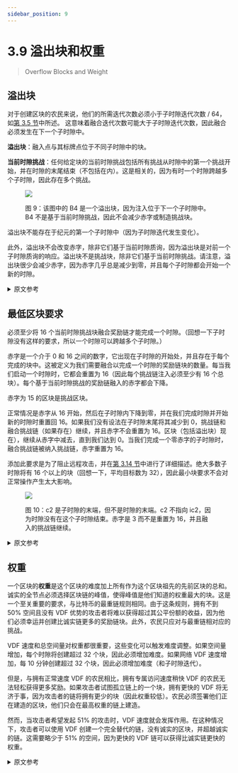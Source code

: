 ```yaml
---
sidebar_position: 9
---
```


# 3.9 溢出块和权重

> Overflow Blocks and Weight

## 溢出块

对于创建区块的农民来说，他们的所需迭代次数必须小于子时隙迭代次数 / 64，如[第 3.5 节](/docs/03consensus/signage_points_and_infusion_points "Section 3.5: Signage Points and Infusion Points")中所述。 这意味着融合迭代次数可能大于子时隙迭代次数，因此融合必须发生在下一个子时隙中。

**溢出块**：融入点与其标牌点位于不同子时隙中的块。

**当前时隙挑战**：任何给定块的当前时隙挑战包括所有挑战从时隙中的第一个挑战开始，并在时隙的末尾结束（不包括在内）。这是相关的，因为有时一个时隙跨越多个子时隙，因此存在多个挑战。

<figure>

![](/img/overflow.png)

<figcaption>
图 9：该图中的 B4 是一个溢出块，因为注入位于下一个子时隙中。B4 不是基于当前时隙挑战，因此不会减少赤字或制造挑战块。
</figcaption>
</figure>

溢出块不能存在于纪元的第一个子时隙中（因为子时隙迭代发生变化）。

此外，溢出块不会改变赤字，除非它们基于当前时隙质询，因为溢出块是对前一个子时隙质询的响应。溢出块不是挑战块，除非它们基于当前时隙挑战。请注意，溢出块很少会减少赤字，因为赤字几乎总是减少到零，并且每个子时隙都会开始一个新的时隙。

<details>
<summary>原文参考</summary>

- ## Overflow Blocks

For a farmer to create a block, their required_iterations must be less than sub-slot_iterations / 64, as described in [Section 3.5](/docs/03consensus/signage_points_and_infusion_points "Section 3.5: Signage Points and Infusion Points"). This means that infusion_iterations might be greater than the sub-slot_iterations, and therefore the infusion must happen in the next sub-slot. 

**Overflow block**: a block whose infusion point is in a different sub-slot than its signage point.

**Current-slot challenge**: Any given block's current-slot challenges include all 
challenges starting at the first challenge in the slot, and ending at the end of the slot (non-inclusive). 
This is relevant because sometimes a slot spans multiple sub-slots, and thus multiple challenges.

<figure>

![](/img/overflow.png)

<figcaption>
Figure 9: B4 in this diagram is an overflow block, since the infusion is in the next sub-slot.
B4 is not based on a current-slot challenge, and thus does not decrease the deficit or make a challenge block.
</figcaption>
</figure>

Overflow blocks cannot exist in the first sub-slot of the epoch (since the sub-slot iterations change). 

Also, overflow blocks do not change the deficit unless they are based on a current-slot challenge, since overflow blocks are responses to the previous sub-slot’s challenge. Overflow blocks are not challenge blocks unless they are based on a current-slot challenge. Note that it is rare for overflow blocks to decrease the deficit, since the deficit will almost always be decreased to zero, and a new slot will be started on every sub-slot.

</details>

## 最低区块要求

必须至少将 16 个当前时隙挑战块融合奖励链才能完成一个时隙。（回想一下子时隙没有这样的要求，所以一个时隙可以跨越多个子时隙。）

赤字是一个介于 0 和 16 之间的数字，它出现在子时隙的开始处，并且存在于每个完成的块中。这被定义为我们需要融合以完成一个时隙的奖励链块的数量。每当我们启动一个时隙时，它都会重置为 16（因此每个挑战链注入必须至少有 16 个总块）。每个基于当前时隙挑战的奖励链融入的赤字都会下降。

赤字为 15 的区块是挑战区块。

正常情况是赤字从 16 开始，然后在子时隙内下降到零，并在我们完成时隙并开始新的时隙时重置回 16。如果我们没有设法在子时隙末尾将其减少到 0，挑战链和融合挑战链（如果存在）继续，并且赤字不会重置为 16。区块（包括溢出块）现在），继续从赤字中减去，直到我们达到 0。当我们完成一个零赤字的子时隙时，融合挑战链被纳入挑战链，赤字重置为 16。

添加此要求是为了阻止远程攻击，并在[第 3.14 节](/docs/03consensus/attacks_and_countermeasures#51-46-attack "Section 3.14: Attacks and Countermeasures")中进行了详细描述。绝大多数子时隙将有 16 个以上的块（回想一下，平均目标数为 32），因此最小块要求不会对正常操作产生太大影响。

<figure>

![](/img/deficit.png)

<figcaption>
图 10：c2 是子时隙的末端，但不是时隙的末端。c2 不指向 ic2，因为时隙没有在这个子时隙结束。赤字是 3 而不是重置为 16，并且融入的挑战链继续。
</figcaption>
</figure>



<details>
<summary>原文参考</summary>

- ## Minimum Block Requirement

A minimum of 16 current-slot challenge blocks must be infused into the rewards chain in order for a slot to be finished. (Recall that a sub-slot has no such requirement, so a slot could span multiple sub-slots.)

The deficit is a number between 0 and 16 that is present at the start of a sub-slot, and is present for each finished block. This is defined as the number of reward chain blocks that we need to infuse in order to finish a slot. It is reset to 16 whenever we start a slot (so there must be at least 16 total blocks per challenge chain infusion). The deficit goes down for each reward chain infusion that is based on a current-slot challenge. 

The block with deficit 15 is a challenge block.

The normal case is where the deficit starts at 16, and goes down to zero within the sub-slot, and resets back to 16 as we finish the slot and start a new one. In the case that we don't manage to reduce it to 0 within the end of the sub-slot, the challenge chain and infused challenge chain (if present) continue, and the deficit does not reset to 16. Blocks (including overflow blocks now), keep subtracting from the deficit until we reach 0. When we finish a sub-slot with a zero deficit, the infused challenge chain is included into the challenge chain, and the deficit is reset to 16.

This requirement was added to discourage long-range attacks, and is described in detail in [Section 3.14](/docs/03consensus/attacks_and_countermeasures#51-46-attack "Section 3.14: Attacks and Countermeasures"). The vast majority of sub-slots will have more than 16 blocks (recall that the average number is targeted to be 32), therefore the minimum-block requirement will not have much of an affect on normal operation. 

<figure>

![](/img/deficit.png)

<figcaption>
Figure 10: c2 is the end of the sub-slot but not the end of the slot. c2 does NOT point to ic2, since the slot did not end at this sub-slot.
Deficit is 3 instead of resetting to 16, and the infused challenge chain continues.
</figcaption>
</figure>

</details>



## 权重

一个区块的**权重**是这个区块的难度加上所有作为这个区块祖先的先前区块的总和。诚实的全节点必须选择区块链的峰值，使得峰值是他们知道的权重最大的块。这是一个至关重要的要求，与比特币的最重链规则相同。由于这条规则，拥有不到 50% 空间且没有 VDF 优势的攻击者将难以获得超过其公平份额的收益，因为他们必须幸运并创建比诚实链更多的奖励链块。此外，农民只应对与最重链相对应的挑战。

VDF 速度和总空间量对权重都很重要，这些变化可以触发难度调整。如果空间量增加，每个时隙将创建超过 32 个块，因此必须增加难度。如果网络 VDF 速度增加，每 10 分钟创建超过 32 个块，因此必须增加难度（和子时隙迭代）。

但是，与拥有正常速度 VDF 的农民相比，拥有专属访问速度稍快 VDF 的农民无法轻松获得更多奖励。如果攻击者试图孤立链上的一个块，拥有更快的 VDF 将无济于事，因为攻击者的链将拥有更少的块（因此权重较低）。农民必须签署他们正在建造的区块，他们只会在最高权重的链上建造。

然而，当攻击者希望发起 51% 的攻击时，VDF 速度就会发挥作用。在这种情况下，攻击者可以使用 VDF 创建一个完全替代的链，没有诚实的区块，并超越诚实的链。这需要略少于 51% 的空间，因为更快的 VDF 链可以获得比诚实链更快的权重。

<details>
<summary>原文参考</summary>

- ## Weight

The **weight** of a block is the sum of the difficulty of this block, plus all previous blocks that are ancestors of this block. Honest full nodes must choose the peak of the blockchain such that the peak is the block with the heaviest weight that they know of. This is a crucial requirement, and is identical to Bitcoin’s heaviest chain rule. Due to this rule, an attacker with less than 50% of the space and no VDF advantage will have trouble earning more than their fair share, since they must get lucky and create more reward chain blocks than the honest chain. Furthermore, farmers only farm on the challenges that correspond to the heaviest chain.

Both VDF speed and total amount of space are important for weight, and changes in these can trigger difficulty adjustments. If the amount of space increases, more than 32 blocks per slot will be created, so the difficulty has to be increased. If the network VDF speed increases, more than 32 blocks are created every 10 minutes, and thus the difficulty (and the sub-slot iterations) has to be increased.  

A farmer with exclusive access to a slightly faster VDF, however, cannot easily get more rewards than a farmer with the normal speed VDF. If an attacker tries to orphan one of the blocks on the chain, having a faster VDF will not help, since the attacker’s chain will have less blocks (and thus a lower weight). Farmers must sign the block which they are building on top of, and they will only build on top of the highest weight chain. 

The VDF speed comes into play when the attacker wishes to launch a 51% attack, however. In this case, an attacking farmer can use the VDF to create a completely alternate chain with no honest blocks, and overtake the honest chain.This requires slightly less than 51% of the space, since the faster VDF chain can obtain weight at a faster rate than the honest chain.

</details>
